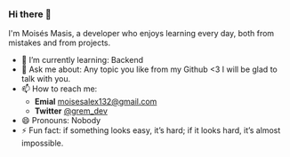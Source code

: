 ### Hi there 👋

 
 I'm Moisés Masis, a developer who enjoys learning every day, both from mistakes and from projects.

- 🌱 I’m currently learning: Backend
- 💬 Ask me about: Any topic you like from my Github <3 I will be glad to talk with you.
- 📫 How to reach me:
  - **Emial** moisesalex132@gmail.com
  - **Twitter** [@grem_dev](https://twitter.com/Moiss10788160)
- 😄 Pronouns: Nobody
- ⚡ Fun fact: if something looks easy, it’s hard; if it looks hard, it’s almost impossible.

